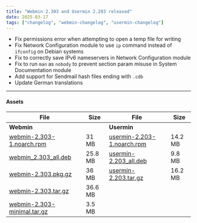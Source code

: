 ```yaml
---
title: "Webmin 2.303 and Usermin 2.203 released"
date: 2025-03-17
tags: ["changelog", "webmin-changelog", "usermin-changelog"]
---
```


* Fix permissions error when attempting to open a temp file for writing
* Fix Network Configuration module to use `ip` command instead of `ifconfig` on Debian systems
* Fix to correctly save IPv6 nameservers in Network Configuration module
* Fix to run `man` as `nobody` to prevent section param misuse in System Documentation module
* Add support for Sendmail hash files ending with `.cdb`
* Update German translations

---

#### Assets

| File                       | Size | File                       | Size |
| -------------------------- | -----| -------------------------- | ---- |
| **Webmin**                 |      | **Usermin**                |      |
|[webmin-2.303-1.noarch.rpm](https://github.com/webmin/webmin/releases/download/2.303/webmin-2.303-1.noarch.rpm)     | 31 MB |   [usermin-2.203-1.noarch.rpm](https://github.com/webmin/usermin/releases/download/2.203/usermin-2.203-1.noarch.rpm)    | 14.2 MB |
|[webmin_2.303_all.deb](https://github.com/webmin/webmin/releases/download/2.303/webmin_2.303_all.deb)               | 25.8 MB | [usermin-2.203_all.deb](https://github.com/webmin/usermin/releases/download/2.203/usermin_2.203_all.deb)              | 9.8 MB |
|[webmin-2.303.pkg.gz](https://github.com/webmin/webmin/releases/download/2.303/webmin-2.303.pkg.gz)                 | 36 MB |   [usermin-2.203.tar.gz](https://github.com/webmin/usermin/releases/download/2.203/usermin-2.203.tar.gz)                | 16.2 MB |
|[webmin-2.303.tar.gz](https://github.com/webmin/webmin/releases/download/2.303/webmin-2.303.tar.gz)                 | 36.6 MB | | |
|[webmin-2.303-minimal.tar.gz](https://github.com/webmin/webmin/releases/download/2.303/webmin-2.303-minimal.tar.gz) | 3.5 MB | |

